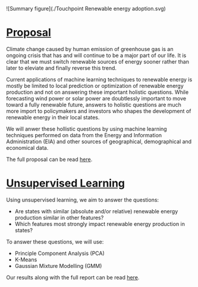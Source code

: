 ![Summary figure](./Touchpoint Renewable energy adoption.svg)

# [Proposal](./proposal.md)

Climate change caused by human emission of greenhouse gas is an ongoing crisis that has and will continue to be a major part of our life. It is clear that we must switch renewable sources of energy sooner rather than later to eleviate and finally reverse this trend.

Current applications of machine learning techniques to renewable energy is mostly be limited to local prediction or optimization of renewable energy production and not on answering these important holistic questions. While forecasting wind power or solar power are doubtlessly important to move toward a fully renewable future, answers to holistic questions are much more import to policymakers and investors who shapes the development of renewable energy in their local states.

We will anwer these hollistic questions by using machine learning techniques performed on data from the Energy and Information Administration (EIA) and other sources of geographical, demographical and economical data.

The full proposal can be read [here](./proposal.md).

# [Unsupervised Learning](./unsupervised.md)

Using unsupervised learning, we aim to answer the questions:
- Are states with similar (absolute and/or relative) renewable energy production similar in other features?
- Which features most strongly impact renewable energy production in states?

To answer these questions, we will use:
- Principle Component Analysis (PCA)
- K-Means
- Gaussian Mixture Modelling (GMM)

Our results along with the full report can be read [here](./unsupervised.md).